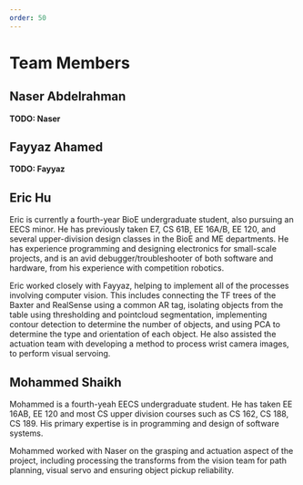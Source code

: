 ```yaml
---
order: 50
---
```


# Team Members

## Naser Abdelrahman

**TODO: Naser**

## Fayyaz Ahamed

**TODO: Fayyaz** 

## Eric Hu

Eric is currently a fourth-year BioE undergraduate student, also pursuing an EECS minor. He has previously taken E7, CS 61B, EE 16A/B, EE 120, and several upper-division design classes in the BioE and ME departments. He has experience programming and designing electronics for small-scale projects, and is an avid debugger/troubleshooter of both software and hardware, from his experience with competition robotics.

Eric worked closely with Fayyaz, helping to implement all of the processes involving computer vision. This includes connecting the TF trees of the Baxter and RealSense using a common AR tag, isolating objects from the table using thresholding and pointcloud segmentation, implementing contour detection to determine the number of objects, and using PCA to determine the type and orientation of each object. He also assisted the actuation team with developing a method to process wrist camera images, to perform visual servoing.

## Mohammed Shaikh

Mohammed is a fourth-yeah EECS undergraduate student. He has taken EE 16AB, EE 120 and most CS upper division courses such as CS 162, CS 188, CS 189. His primary expertise is in programming and design of software systems.

Mohammed worked with Naser on the grasping and actuation aspect of the project, including processing the transforms from the vision team for path planning, visual servo and ensuring object pickup reliability.
